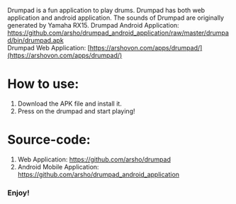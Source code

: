 Drumpad is a fun application to play drums. 
Drumpad has both web application and android application. 
The sounds of Drumpad are originally generated by Yamaha RX15. 
Drumpad Android Application: <a href="https://github.com/arsho/drumpad_android_application/raw/master/drumpad/bin/drumpad.apk">https://github.com/arsho/drumpad_android_application/raw/master/drumpad/bin/drumpad.apk</a>
<br/>
Drumpad Web Application: [https://arshovon.com/apps/drumpad/](https://arshovon.com/apps/drumpad/)
</p>


<h1>
<a id="how-to-use" class="anchor" href="#how-to-use" aria-hidden="true"><span class="octicon octicon-link"></span></a>How to use:
</h1>
<ol>
<li>Download the APK file and install it.</li>
<li>Press on the drumpad and start playing!</li>
</ol>

<h1>
<a id="source-code" class="anchor" href="#source-code" aria-hidden="true"><span class="octicon octicon-link"></span></a>Source-code:
</h1>
<ol>
<li>Web Application: <a href="https://github.com/arsho/drumpad">https://github.com/arsho/drumpad</a></li>
<li>Android Mobile Application: <a href="https://github.com/arsho/drumpad_android_application">https://github.com/arsho/drumpad_android_application</a></li>
</ol>


<h3>Enjoy!</h3>
